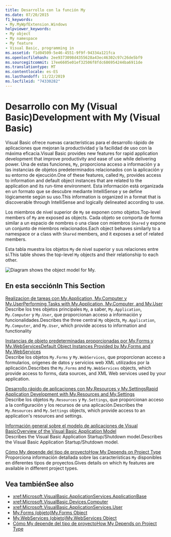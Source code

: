 ```yaml
---
title: Desarrollo con la función My
ms.date: 07/20/2015
f1_keywords:
- My.MyWpfExtension.Windows
helpviewer_keywords:
- My object
- My namespace
- My feature
- Visual Basic, programming in
ms.assetid: f1d04509-5e46-4551-9f9f-94334a121fca
ms.openlocfilehash: 2ee9373098d4355628a43ec46302c97c26de5bf9
ms.sourcegitcommit: 17ee6605e01ef32506f8fdc686954244ba6911de
ms.translationtype: MT
ms.contentlocale: es-ES
ms.lasthandoff: 11/22/2019
ms.locfileid: "74330282"
---
```

# <a name="development-with-my-visual-basic"></a><span data-ttu-id="6e5b3-102">Desarrollo con My (Visual Basic)</span><span class="sxs-lookup"><span data-stu-id="6e5b3-102">Development with My (Visual Basic)</span></span>

<span data-ttu-id="6e5b3-103">Visual Basic ofrece nuevas características para el desarrollo rápido de aplicaciones que mejoran la productividad y la facilidad de uso con la máxima eficacia.</span><span class="sxs-lookup"><span data-stu-id="6e5b3-103">Visual Basic provides new features for rapid application development that improve productivity and ease of use while delivering power.</span></span> <span data-ttu-id="6e5b3-104">Una de estas funciones, `My`, proporciona acceso a información y a las instancias de objetos predeterminados relacionados con la aplicación y su entorno de ejecución.</span><span class="sxs-lookup"><span data-stu-id="6e5b3-104">One of these features, called `My`, provides access to information and default object instances that are related to the application and its run-time environment.</span></span> <span data-ttu-id="6e5b3-105">Esta información está organizada en un formato que se descubre mediante IntelliSense y se define lógicamente según su uso.</span><span class="sxs-lookup"><span data-stu-id="6e5b3-105">This information is organized in a format that is discoverable through IntelliSense and logically delineated according to use.</span></span>  
  
 <span data-ttu-id="6e5b3-106">Los miembros de nivel superior de `My` se exponen como objetos.</span><span class="sxs-lookup"><span data-stu-id="6e5b3-106">Top-level members of `My` are exposed as objects.</span></span> <span data-ttu-id="6e5b3-107">Cada objeto se comporta de forma similar a un espacio de nombres o una clase con miembros `Shared` y expone un conjunto de miembros relacionados.</span><span class="sxs-lookup"><span data-stu-id="6e5b3-107">Each object behaves similarly to a namespace or a class with `Shared` members, and it exposes a set of related members.</span></span>  
  
 <span data-ttu-id="6e5b3-108">Esta tabla muestra los objetos `My` de nivel superior y sus relaciones entre sí.</span><span class="sxs-lookup"><span data-stu-id="6e5b3-108">This table shows the top-level `My` objects and their relationship to each other.</span></span>  
  
 ![Diagram shows the object model for My.](./media/index/my-object-model-relationships.gif)  
  
## <a name="in-this-section"></a><span data-ttu-id="6e5b3-110">En esta sección</span><span class="sxs-lookup"><span data-stu-id="6e5b3-110">In This Section</span></span>  

 [<span data-ttu-id="6e5b3-111">Realizacion de tareas con My.Application, My.Computer y My.User</span><span class="sxs-lookup"><span data-stu-id="6e5b3-111">Performing Tasks with My.Application, My.Computer, and My.User</span></span>](../../../visual-basic/developing-apps/development-with-my/performing-tasks-with-my-application-my-computer-and-my-user.md)  
 <span data-ttu-id="6e5b3-112">Describe los tres objetos principales `My`, a saber, `My.Application`, `My.Computer` y `My.User`, que proporcionan acceso a información y funcionalidades.</span><span class="sxs-lookup"><span data-stu-id="6e5b3-112">Describes the three central `My` objects, `My.Application`, `My.Computer`, and `My.User`, which provide access to information and functionality</span></span>  
  
 [<span data-ttu-id="6e5b3-113">Instancias de objeto predeterminadas proporcionadas por My.Forms y My.WebServices</span><span class="sxs-lookup"><span data-stu-id="6e5b3-113">Default Object Instances Provided by My.Forms and My.WebServices</span></span>](../../../visual-basic/developing-apps/development-with-my/default-object-instances-provided-by-my-forms-and-my-webservices.md)  
 <span data-ttu-id="6e5b3-114">Describe los objetos `My.Forms` y `My.WebServices`, que proporcionan acceso a formularios, orígenes de datos y servicios web XML utilizados por la aplicación.</span><span class="sxs-lookup"><span data-stu-id="6e5b3-114">Describes the `My.Forms` and `My.WebServices` objects, which provide access to forms, data sources, and XML Web services used by your application.</span></span>  
  
 [<span data-ttu-id="6e5b3-115">Desarrollo rápido de aplicaciones con My.Resources y My.Settings</span><span class="sxs-lookup"><span data-stu-id="6e5b3-115">Rapid Application Development with My.Resources and My.Settings</span></span>](../../../visual-basic/developing-apps/development-with-my/rapid-application-development-with-my-resources-and-my-settings.md)  
 <span data-ttu-id="6e5b3-116">Describe los objetos `My.Resources` y `My.Settings`, que proporcionan acceso a la configuración y los recursos de una aplicación.</span><span class="sxs-lookup"><span data-stu-id="6e5b3-116">Describes the `My.Resources` and `My.Settings` objects, which provide access to an application's resources and settings.</span></span>  
  
 [<span data-ttu-id="6e5b3-117">Información general sobre el modelo de aplicaciones de Visual Basic</span><span class="sxs-lookup"><span data-stu-id="6e5b3-117">Overview of the Visual Basic Application Model</span></span>](../../../visual-basic/developing-apps/development-with-my/overview-of-the-visual-basic-application-model.md)  
 <span data-ttu-id="6e5b3-118">Describes the Visual Basic Application Startup/Shutdown model.</span><span class="sxs-lookup"><span data-stu-id="6e5b3-118">Describes the Visual Basic Application Startup/Shutdown model.</span></span>  
  
 [<span data-ttu-id="6e5b3-119">Cómo My depende del tipo de proyecto</span><span class="sxs-lookup"><span data-stu-id="6e5b3-119">How My Depends on Project Type</span></span>](../../../visual-basic/developing-apps/development-with-my/how-my-depends-on-project-type.md)  
 <span data-ttu-id="6e5b3-120">Proporciona información detallada sobre las características `My` disponibles en diferentes tipos de proyectos.</span><span class="sxs-lookup"><span data-stu-id="6e5b3-120">Gives details on which `My` features are available in different project types.</span></span>  
  
## <a name="see-also"></a><span data-ttu-id="6e5b3-121">Vea también</span><span class="sxs-lookup"><span data-stu-id="6e5b3-121">See also</span></span>

- <xref:Microsoft.VisualBasic.ApplicationServices.ApplicationBase>
- <xref:Microsoft.VisualBasic.Devices.Computer>
- <xref:Microsoft.VisualBasic.ApplicationServices.User>
- [<span data-ttu-id="6e5b3-122">My.Forms (objeto)</span><span class="sxs-lookup"><span data-stu-id="6e5b3-122">My.Forms Object</span></span>](../../../visual-basic/language-reference/objects/my-forms-object.md)
- [<span data-ttu-id="6e5b3-123">My.WebServices (objeto)</span><span class="sxs-lookup"><span data-stu-id="6e5b3-123">My.WebServices Object</span></span>](../../../visual-basic/language-reference/objects/my-webservices-object.md)
- [<span data-ttu-id="6e5b3-124">Cómo My depende del tipo de proyecto</span><span class="sxs-lookup"><span data-stu-id="6e5b3-124">How My Depends on Project Type</span></span>](../../../visual-basic/developing-apps/development-with-my/how-my-depends-on-project-type.md)
